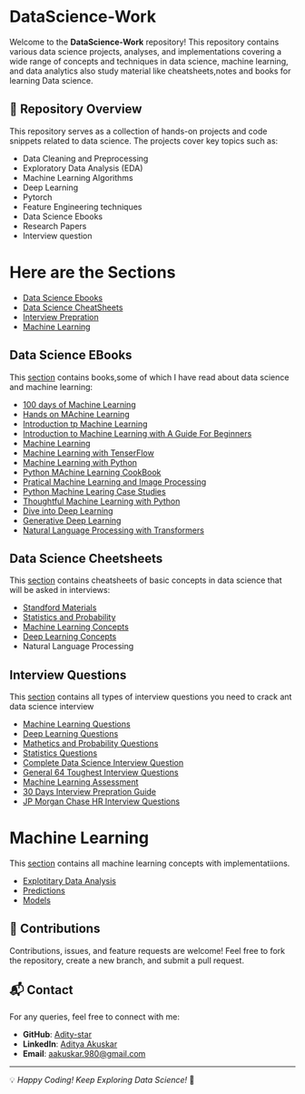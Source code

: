 # DataScience-Work

Welcome to the **DataScience-Work** repository! This repository contains various data science projects, analyses, and implementations covering a wide range of concepts and techniques in data science, machine learning, and data analytics also study material like cheatsheets,notes and books for learning Data science.

## 📌 Repository Overview
This repository serves as a collection of hands-on projects and code snippets related to data science. The projects cover key topics such as:
- Data Cleaning and Preprocessing
- Exploratory Data Analysis (EDA)
- Machine Learning Algorithms
- Deep Learning
- Pytorch
- Feature Engineering techniques
- Data Science Ebooks
- Research Papers
- Interview question

# Here are the Sections
* [Data Science Ebooks](#data-science-ebooks)
* [Data Science CheatSheets](#data-science-cheetsheets)
* [Interview Prepration](#interview-questions)
* [Machine Learning](#Machine-learning)


## Data Science EBooks
This [section](https://github.com/Adity-star/Data-Science-Work/tree/main/EBooks) contains books,some of which I have read about data science and machine learning:
* [100 days of Machine Learning](https://github.com/Adity-star/Data-Science-Work/blob/main/EBooks/100%20Days%20of%20Machine%20Learning.pdf)
* [Hands on MAchine Learning](https://github.com/Adity-star/Data-Science-Work/blob/main/EBooks/Hands-On_Machine_Learning_with_Scikit-Learn-Keras-and-TensorFlow-2nd-Edition-Aurelien-Geron.pdf)
* [Introduction tp Machine Learning](https://github.com/Adity-star/Data-Science-Work/blob/main/EBooks/Introduction%20to%20Machine%20Learning.pdf)
* [Introduction to Machine Learning with A Guide For Beginners](https://github.com/Adity-star/Data-Science-Work/blob/main/EBooks/Introduction_to_Machine_Learning_with_Python_A_Guide_for_Beginners.epub)
* [Machine Learning](https://github.com/Adity-star/Data-Science-Work/blob/main/EBooks/Machine%20Learning%20(%20etc.)%20(z-lib.org).pdf)
* [Machine Learning with TenserFlow](https://github.com/Adity-star/Data-Science-Work/blob/main/EBooks/Machine%20Learning%20with%20TensorFlow%20(%20PDFDrive%20).pdf)
* [Machine Learning with Python](https://github.com/Adity-star/Data-Science-Work/blob/main/EBooks/Machine_Learning_with_Python.pdf)
* [Python MAchine Learning CookBook](https://github.com/Adity-star/Data-Science-Work/blob/main/EBooks/Machine_Learning_with_Python_Cookbook_Practical_Solutions_from_Preprocessing.pdf)
* [Pratical Machine Learning and Image Processing](https://github.com/Adity-star/Data-Science-Work/blob/main/EBooks/Machine_Learning_with_Python_Cookbook_Practical_Solutions_from_Preprocessing.pdf)
* [Python Machine Learing Case Studies](https://github.com/Adity-star/Data-Science-Work/blob/main/EBooks/Python%20Machine%20Learning%20Case%20Studies.pdf)
* [Thoughtful Machine Learning with Python](https://github.com/Adity-star/Data-Science-Work/blob/main/EBooks/Thoughtful%20Machine%20Learning.pdf)
* [Dive into Deep Learning](https://github.com/Adity-star/Data-Science-Work/blob/main/EBooks/d2l-en.pdf)
* [Generative Deep Learning](https://github.com/Adity-star/Data-Science-Work/blob/main/EBooks/generative-deep-learning-teaching-machines-to-paint-write-compose-and-play-2nbsped-1098134184-9781098134181.pdf)
* [Natural Language Processing with Transformers](https://github.com/Adity-star/Data-Science-Work/blob/main/EBooks/natural-language-processing-with-transformers-revised-edition-1098136799-9781098136796-9781098103248.pdf)


## Data Science Cheetsheets
This [section](https://github.com/Adity-star/Data-Science-Work/tree/main/CheatSheets) contains cheatsheets of basic concepts in data science that will be asked in interviews:
* [Standford Materials](https://github.com/Adity-star/Data-Science-Work/tree/main/CheatSheets#stanford-materials)
* [Statistics and Probability](https://github.com/Adity-star/Data-Science-Work/tree/main/CheatSheets#statistics-and-probability)
* [Machine Learning Concepts](https://github.com/Adity-star/Data-Science-Work/tree/main/CheatSheets#machine-learning-concepts)
* [Deep Learning Concepts](https://github.com/Adity-star/Data-Science-Work/blob/main/CheatSheets/README.md#deep-learning-concepts)
* Natural Language Processing

## Interview Questions
This [section](https://github.com/Adity-star/Data-Science-Guide/tree/main/Interview%20Prep) contains all types of interview questions you need to crack ant data science interview
* [Machine Learning Questions](https://github.com/Adity-star/Data-Science-Guide/blob/main/Interview%20Prep/list_of_questions_machine_learning.md)
* [Deep Learning Questions](https://github.com/Adity-star/Data-Science-Guide/blob/main/Interview%20Prep/list_of_questions_deep_learning.md)
* [Mathetics and Probability Questions](https://github.com/Adity-star/Data-Science-Guide/blob/main/Interview%20Prep/list_of_questions_mathematics.md)
* [Statistics Questions](https://github.com/Adity-star/Data-Science-Guide/blob/main/Interview%20Prep/stats%20interview%20questions.pdf)
* [Complete Data Science Interview Question](https://github.com/Adity-star/Data-Science-Guide/blob/main/Interview%20Prep/Data%20Science%20interview%20questions.pdf)
* [General 64 Toughest Interview Questions](https://github.com/Adity-star/Data-Science-Guide/blob/main/Interview%20Prep/64%20Toughest%20Interview%20Questions.pdf)
* [Machine Learning Assessment](https://github.com/Adity-star/Data-Science-Guide/blob/main/Interview%20Prep/Machine%20Learning%20Assessmentpdf.pdf)
* [30 Days Interview Prepration Guide](https://github.com/Adity-star/Data-Science-Guide/tree/main/Interview%20Prep/30_days_interview_questions)
* [JP Morgan Chase HR Interview Questions](https://github.com/Adity-star/Data-Science-Guide/blob/main/Interview%20Prep/Jp%20Morgan%20Chase-%20interview.pdf)

# Machine Learning
This [section](https://github.com/Adity-star/Data-Science-Work/tree/main/Machine%20Learning) contains all machine learning concepts with implementatiions.

- [Explotitary Data Analysis](https://github.com/Adity-star/Data-Science-Work/tree/main/Machine%20Learning/Explotitary%20data%20analysis)
- [Predictions](https://github.com/Adity-star/Data-Science-Work/tree/main/Machine%20Learning/ML%20Predictions)
- [Models](https://github.com/Adity-star/Data-Science-Work/tree/main/Machine%20Learning/Models)


## 📢 Contributions
Contributions, issues, and feature requests are welcome! Feel free to fork the repository, create a new branch, and submit a pull request.

## 📬 Contact
For any queries, feel free to connect with me:
- **GitHub**: [Adity-star](https://github.com/Adity-star)
- **LinkedIn**: [Aditya Akuskar](https://www.linkedin.com/in/aditya-a-27b43533a/)
- **Email**: aakuskar.980@gmail.com

---
💡 _Happy Coding! Keep Exploring Data Science!_ 🚀

